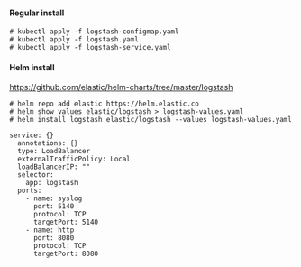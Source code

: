 #### Regular install
```
# kubectl apply -f logstash-configmap.yaml
# kubectl apply -f logstash.yaml
# kubectl apply -f logstash-service.yaml
```

#### Helm install
https://github.com/elastic/helm-charts/tree/master/logstash

```
# helm repo add elastic https://helm.elastic.co
# helm show values elastic/logstash > logstash-values.yaml
# helm install logstash elastic/logstash --values logstash-values.yaml
```

```
service: {}
  annotations: {}
  type: LoadBalancer
  externalTrafficPolicy: Local
  loadBalancerIP: ""
  selector:
    app: logstash
  ports:
    - name: syslog
      port: 5140
      protocol: TCP
      targetPort: 5140
    - name: http
      port: 8080
      protocol: TCP
      targetPort: 8080
```
